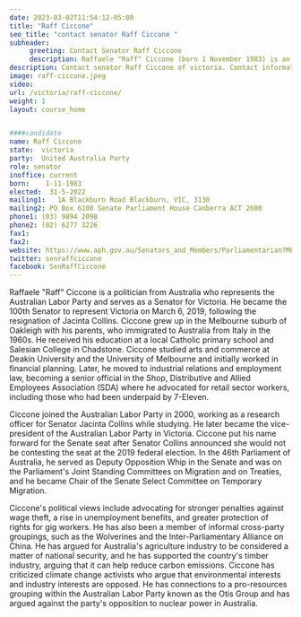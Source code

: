 ```yaml
---
date: 2023-03-02T11:54:12-05:00
title: "Raff Ciccone"
seo_title: "contact senator Raff Ciccone "
subheader:
     greeting: Contact Senator Raff Ciccone
     description: Raffaele "Raff" Ciccone (born 1 November 1983) is an Australian politician who is a Senator for Victoria, representing the Australian Labor Party. He was appointed to the Senate on 6 March 2019 following the resignation of Jacinta Collins, becoming the 100th Senator to represent the state of Victoria.
description: Contact senator Raff Ciccone of victoria. Contact information for Raff Ciccone includes email address, phone number, and mailing address.
image: raff-ciccone.jpeg
video:
url: /victoria/raff-ciccone/
weight: 1
layout: course_home


####candidate
name: Raff Ciccone
state:	victoria
party:	United Australia Party
role: senator
inoffice: current
born:	 1-11-1983
elected:  31-5-2022
mailing1:	1A Blackburn Road Blackburn, VIC, 3130
mailing2: PO Box 6100 Senate Parliament House Canberra ACT 2600
phone1:	(03) 9894 2098
phone2: (02) 6277 3226
fax1:
fax2:
website: https://www.aph.gov.au/Senators_and_Members/Parliamentarian?MPID=281503
twitter: senraffciccone
facebook: SenRaffCiccone
---
```

Raffaele "Raff" Ciccone is a politician from Australia who represents the Australian Labor Party and serves as a Senator for Victoria. He became the 100th Senator to represent Victoria on March 6, 2019, following the resignation of Jacinta Collins. Ciccone grew up in the Melbourne suburb of Oakleigh with his parents, who immigrated to Australia from Italy in the 1960s. He received his education at a local Catholic primary school and Salesian College in Chadstone. Ciccone studied arts and commerce at Deakin University and the University of Melbourne and initially worked in financial planning. Later, he moved to industrial relations and employment law, becoming a senior official in the Shop, Distributive and Allied Employees Association (SDA) where he advocated for retail sector workers, including those who had been underpaid by 7-Eleven.

Ciccone joined the Australian Labor Party in 2000, working as a research officer for Senator Jacinta Collins while studying. He later became the vice-president of the Australian Labor Party in Victoria. Ciccone put his name forward for the Senate seat after Senator Collins announced she would not be contesting the seat at the 2019 federal election. In the 46th Parliament of Australia, he served as Deputy Opposition Whip in the Senate and was on the Parliament's Joint Standing Committees on Migration and on Treaties, and he became Chair of the Senate Select Committee on Temporary Migration.

Ciccone's political views include advocating for stronger penalties against wage theft, a rise in unemployment benefits, and greater protection of rights for gig workers. He has also been a member of informal cross-party groupings, such as the Wolverines and the Inter-Parliamentary Alliance on China. He has argued for Australia's agriculture industry to be considered a matter of national security, and he has supported the country's timber industry, arguing that it can help reduce carbon emissions. Ciccone has criticized climate change activists who argue that environmental interests and industry interests are opposed. He has connections to a pro-resources grouping within the Australian Labor Party known as the Otis Group and has argued against the party's opposition to nuclear power in Australia.